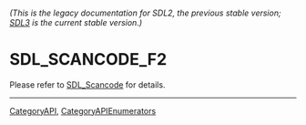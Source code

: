 ###### (This is the legacy documentation for SDL2, the previous stable version; [SDL3](https://wiki.libsdl.org/SDL3/) is the current stable version.)
# SDL_SCANCODE_F2

Please refer to [SDL_Scancode](SDL_Scancode) for details.

----
[CategoryAPI](CategoryAPI), [CategoryAPIEnumerators](CategoryAPIEnumerators)

